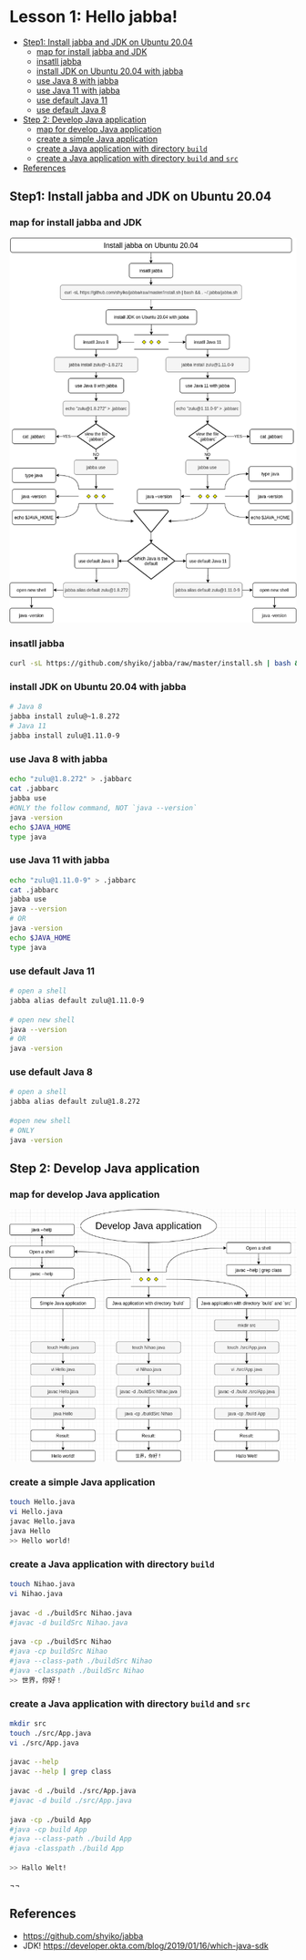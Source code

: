 <h1>Lesson 1: Hello jabba!</h1>

- [Step1:  Install jabba and JDK on Ubuntu 20.04](#step1--install-jabba-and-jdk-on-ubuntu-2004)
  - [map for install jabba and JDK](#map-for-install-jabba-and-jdk)
  - [insatll jabba](#insatll-jabba)
  - [install JDK on Ubuntu 20.04 with jabba](#install-jdk-on-ubuntu-2004-with-jabba)
  - [use Java 8 with jabba](#use-java-8-with-jabba)
  - [use Java 11 with jabba](#use-java-11-with-jabba)
  - [use default Java 11](#use-default-java-11)
  - [use default Java 8](#use-default-java-8)
- [Step 2: Develop Java application](#step-2-develop-java-application)
  - [map for develop Java application](#map-for-develop-java-application)
  - [create a simple Java application](#create-a-simple-java-application)
  - [create a Java application with directory `build`](#create-a-java-application-with-directory-build)
  - [create a Java application with directory `build` and `src`](#create-a-java-application-with-directory-build-and-src)
- [References](#references)


## Step1:  Install jabba and JDK on Ubuntu 20.04

### map for install jabba and JDK

![101_hello_jabba-Step1-install-jabba](docs/images/101_hello_jabba-Step1-install-jabba.png)

### insatll jabba
```bash
curl -sL https://github.com/shyiko/jabba/raw/master/install.sh | bash && . ~/.jabba/jabba.sh
```

### install JDK on Ubuntu 20.04 with jabba

```bash
# Java 8
jabba install zulu@~1.8.272
# Java 11
jabba install zulu@1.11.0-9
```

### use Java 8 with jabba
```bash
echo "zulu@1.8.272" > .jabbarc
cat .jabbarc
jabba use
#ONLY the follow command, NOT `java --version`
java -version
echo $JAVA_HOME
type java
```

### use Java 11 with jabba
```bash
echo "zulu@1.11.0-9" > .jabbarc
cat .jabbarc
jabba use
java --version
# OR
java -version
echo $JAVA_HOME
type java
```

### use default Java 11
```bash
# open a shell
jabba alias default zulu@1.11.0-9

# open new shell
java --version
# OR
java -version
```

### use default Java 8
```bash
# open a shell
jabba alias default zulu@1.8.272

#open new shell
# ONLY
java -version
```

## Step 2: Develop Java application

### map for develop Java application
![101_hello_jabba-Step2-develop-java-app](docs/images/101_hello_jabba-Step2-develop-java-app.png)

### create a simple Java application

```bash
touch Hello.java
vi Hello.java
javac Hello.java
java Hello
>> Hello world!
```

### create a Java application with directory `build`

```bash
touch Nihao.java
vi Nihao.java

javac -d ./buildSrc Nihao.java
#javac -d buildSrc Nihao.java

java -cp ./buildSrc Nihao
#java -cp buildSrc Nihao
#java --class-path ./buildSrc Nihao
#java -classpath ./buildSrc Nihao
>> 世界，你好！
```

### create a Java application with directory `build` and `src`

```bash
mkdir src
touch ./src/App.java
vi ./src/App.java

javac --help
javac --help | grep class

javac -d ./build ./src/App.java
#javac -d build ./src/App.java

java -cp ./build App
#java -cp build App
#java --class-path ./build App
#java -classpath ./build App

>> Hallo Welt!
```
¬¬
## References
- https://github.com/shyiko/jabba
- JDK! https://developer.okta.com/blog/2019/01/16/which-java-sdk

































